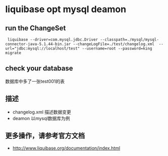 # liquibase opt mysql  deamon

## run the ChangeSet
```shell
 liquibase --driver=com.mysql.jdbc.Driver --classpath=./mysql/mysql-connector-java-5.1.44-bin.jar --changeLogFile=./test/changelog.xml  --url="jdbc:mysql://localhost/test" --username=root --password=king  migrate
```

## check your database
  数据库中多了一张test001的表
## 描述
 * changelog.xml 描述数据变更
 * deamon 以mysql数据库为例
 
## 更多操作，请参考官方文档
 - http://www.liquibase.org/documentation/index.html